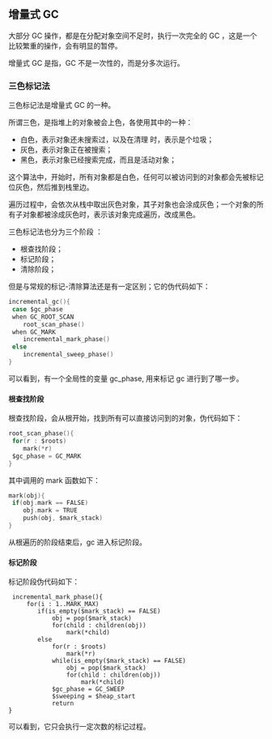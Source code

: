 ## 增量式 GC

大部分 GC 操作，都是在分配对象空间不足时，执行一次完全的 GC ，这是一个比较繁重的操作，会有明显的暂停。

增量式 GC 是指，GC 不是一次性的，而是分多次运行。



### 三色标记法

三色标记法是增量式 GC 的一种。

所谓三色，是指堆上的对象被会上色，各使用其中的一种：

- 白色，表示对象还未搜索过，以及在清理 时，表示是个垃圾；
- 灰色，表示对象正在被搜索；
- 黑色，表示对象已经搜索完成，而且是活动对象；

这个算法中，开始时，所有对象都是白色，任何可以被访问到的对象都会先被标记位灰色，然后推到栈里边。

遍历过程中，会依次从栈中取出灰色对象，其子对象也会涂成灰色；一个对象的所有子对象都被涂成灰色时，表示该对象完成遍历，改成黑色。

三色标记法也分为三个阶段 ：

- 根查找阶段；
- 标记阶段；
- 清除阶段；

但是与常规的标记-清除算法还是有一定区别；它的伪代码如下：

```c
incremental_gc(){
 case $gc_phase
 when GC_ROOT_SCAN
 	root_scan_phase()
 when GC_MARK
 	incremental_mark_phase()
 else
 	incremental_sweep_phase()
}
```

可以看到，有一个全局性的变量 gc_phase, 用来标记 gc 进行到了哪一步。



#### 根查找阶段

根查找阶段，会从根开始，找到所有可以直接访问到的对象，伪代码如下：

```c
root_scan_phase(){
 for(r : $roots)
 	mark(*r)
 $gc_phase = GC_MARK
}
```

其中调用的 mark 函数如下：

```c
mark(obj){
 if(obj.mark == FALSE)
 	obj.mark = TRUE
 	push(obj, $mark_stack)
}
```

从根遍历的阶段结束后，gc 进入标记阶段。



#### 标记阶段

标记阶段伪代码如下：

```
 incremental_mark_phase(){
     for(i : 1..MARK_MAX)
        if(is_empty($mark_stack) == FALSE)
            obj = pop($mark_stack)
            for(child : children(obj))
                mark(*child)
        else
            for(r : $roots)
                mark(*r)
            while(is_empty($mark_stack) == FALSE)
                obj = pop($mark_stack)
                for(child : children(obj))
                    mark(*child)
            $gc_phase = GC_SWEEP
            $sweeping = $heap_start
            return
}
```

可以看到，它只会执行一定次数的标记过程。
